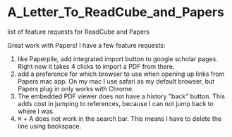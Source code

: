# A_Letter_To_ReadCube_and_Papers
list of feature requests for ReadCube and Papers

Great work with Papers! I have a few feature requests:

1. like Paperpile, add integrated import button to google scholar pages. Right now it takes 4 clicks to import a PDF from there.
2. add a preference for which browser to use when opening up links from Papers mac app. On my mac I use safari as my default browser, but Papers plug in only works with Chrome.
3. The embedded PDF viewer does not have a history "back" button. This adds cost in jumping to references, because I can not jump back to where I was.
4. <kbd>⌘</kbd> + A does not work in the search bar. This means I have to delete the line using backspace.
